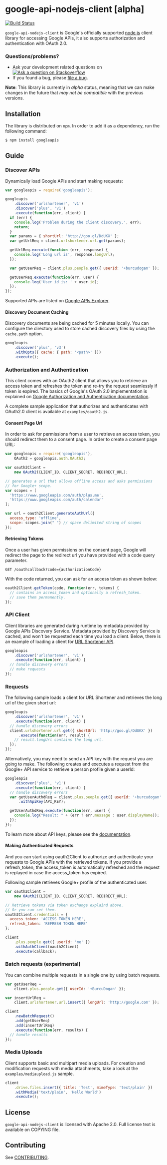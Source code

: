 # google-api-nodejs-client [alpha]

[![Build Status](https://travis-ci.org/google/google-api-nodejs-client.png)](https://travis-ci.org/google/google-api-nodejs-client)

`google-api-nodejs-client` is Google's officially supported
[node.js](http://nodejs.org/) client
library for accessing Google APIs, it also supports authorization and
authentication with OAuth 2.0.

### Questions/problems?

* Ask your development related questions on [![Ask a question on Stackoverflow](https://googledrive.com/host/0ByfSjdPVs9MZbkhjeUhMYzRTeEE/stackoveflow-tag.png)](http://stackoverflow.com/questions/tagged/google-api-nodejs-client)
* If you found a bug, please [file a bug](https://github.com/google/google-api-nodejs-client/issues).

**Note**: This library is currently in *alpha* status, meaning that we can make
changes in the future that *may not be compatible* with the previous versions.

## Installation

The library is distributed on `npm`. In order to add it as a dependency,
run the following command:

~~~~ sh
$ npm install googleapis
~~~~

## Guide

### Discover APIs

Dynamically load Google APIs and start making requests:

~~~~ js
var googleapis = require('googleapis');

googleapis
    .discover('urlshortener', 'v1')
    .discover('plus', 'v1')
    .execute(function(err, client) {
  if (err) {
    console.log('Problem during the client discovery.', err);
    return;
  }
  var params = { shortUrl: 'http://goo.gl/DdUKX' };
  var getUrlReq = client.urlshortener.url.get(params);

  getUrlReq.execute(function (err, response) {
    console.log('Long url is', response.longUrl);
  });

  var getUserReq = client.plus.people.get({ userId: '+burcudogan' });

  getUserReq.execute(function(err, user) {
    console.log('User id is: ' + user.id);
  });
});
~~~~

Supported APIs are listed on
[Google APIs Explorer](https://developers.google.com/apis-explorer).

#### Discovery Document Caching

Discovery documents are being cached for 5 minutes locally.
You can configure the directory used to store cached discovery
files by using the `cache.path` option.

~~~~ js
googleapis
    .discover('plus', 'v3')
    .withOpts({ cache: { path: '<path>' }))
    .execute();
~~~~

### Authorization and Authentication

This client comes with an OAuth2 client that allows you to retrieve an access token and
refreshes the token and re-try the request seamlessly if token is expired. The
basics of Google's OAuth 2.0 implementation is explained on
[Google Authorization and Authentication
documentation](https://developers.google.com/accounts/docs/OAuth2Login).

A complete sample application that authorizes and authenticates with OAuth2.0
client is available at `examples/oauth2.js`.

#### Consent Page Url

In order to ask for permissions from a user to retrieve an access token, you
should redirect them to a consent page. In order to create a consent page
URL:

~~~~ js
var googleapis = require('googleapis'),
    OAuth2 = googleapis.auth.OAuth2;

var oauth2Client =
    new OAuth2(CLIENT_ID, CLIENT_SECRET, REDIRECT_URL);

// generates a url that allows offline access and asks permissions
// for Google+ scope.
var scopes = [
  'https://www.googleapis.com/auth/plus.me',
  'https://www.googleapis.com/auth/calendar'
];

var url = oauth2Client.generateAuthUrl({
  access_type: 'offline',
  scope: scopes.join(" ") // space delimited string of scopes
});
~~~~

#### Retrieving Tokens
Once a user has given permissions on the consent page, Google will redirect
the page to the redirect url you have provided with a code query parameter.

    GET /oauthcallback?code={authorizationCode}

With the code returned, you can ask for an access token as shown below:

~~~~ js
oauth2Client.getToken(code, function(err, tokens) {
  // contains an access_token and optionally a refresh_token.
  // save them permanently.
});
~~~~

### API Client

Client libraries are generated during runtime by metadata provided by Google
APIs Discovery Service. Metadata provided by Discovery Service is cached,
and won't be requested each time you load a client. Below, there is an
example of loading a client for
[URL Shortener API](https://developers.google.com/url-shortener/).

~~~~ js
googleapis
    .discover('urlshortener', 'v1')
    .execute(function(err, client) {
  // handle discovery errors
  // make requests
});
~~~~

### Requests

The following sample loads a client for URL Shortener and retrieves the long url
of the given short url:

~~~~ js
googleapis
    .discover('urlshortener', 'v1')
    .execute(function(err, client) {
  // handle discovery errors
  client.urlshortener.url.get({ shortUrl: 'http://goo.gl/DdUKX' })
      .execute(function(err, result) {
    // result.longUrl contains the long url.
  });
});
~~~~

Alternatively, you may need to send an API key with the
request you are going to make. The following creates and executes a request from the Google+ API service to retrieve a person profile given a userId:

~~~~ js
googleapis
    .discover('plus', 'v1')
    .execute(function(err, client) {
  // handle discovery errors
  var getUserAuthdReq = client.plus.people.get({ userId: '+burcudogan' })
      .withApiKey(API_KEY);

  getUserAuthdReq.execute(function(err, user) {
    console.log("Result: " + (err ? err.message : user.displayName));
  });
});
~~~~

To learn more about API keys, please see the [documentation](https://developers.google.com/console/help/#UsingKeys).

#### Making Authenticated Requests

And you can start using oauth2Client to authorize and authenticate your
requests to Google APIs with the retrieved tokens. If you provide a
refresh_token, the access_token is automatically refreshed and the request is replayed in
case the access_token has expired.

Following sample retrieves Google+ profile of the authenticated user.

~~~~ js
var oauth2Client =
    new OAuth2(CLIENT_ID, CLIENT_SECRET, REDIRECT_URL);

// Retrieve tokens via token exchange explaind above.
// Or you can set them.
oauth2Client.credentials = {
  access_token: 'ACCESS TOKEN HERE',
  refresh_token: 'REFRESH TOKEN HERE'
};

client
    .plus.people.get({ userId: 'me' })
    .withAuthClient(oauth2Client)
    .execute(callback);
~~~~

### Batch requests (experimental)

You can combine multiple requests in a single one by using batch requests.

~~~~ js
var getUserReq =
    client.plus.people.get({ userId: '+BurcuDogan' });

var insertUrlReq =
    client.urlshortener.url.insert({ longUrl: 'http://google.com' });

client
    .newBatchRequest()
    .add(getUserReq)
    .add(insertUrlReq)
    .execute(function(err, results) {
  // handle results
});
~~~~

### Media Uploads

Client supports basic and multipart media uploads. For creation and modification requests
with media attachments, take a look at the `examples/mediaupload.js` sample.

~~~~ js
client
    .drive.files.insert({ title: 'Test', mimeType: 'text/plain' })
    .withMedia('text/plain', 'Hello World')
    .execute();
~~~~

## License

`google-api-nodejs-client` is licensed with Apache 2.0. Full license text is
available on COPYING file.

## Contributing

See [CONTRIBUTING](https://github.com/google/google-api-nodejs-client/tree/master/CONTRIBUTING.md).
